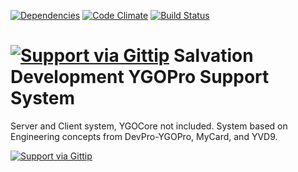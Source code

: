 [![Dependencies](https://david-dm.org/SalvationDevelopment/YGOPro-Support-System.svg)](https://david-dm.org/)
[![Code Climate](https://codeclimate.com/github/SalvationDevelopment/YGOPro-Support-System.png)](https://codeclimate.com/github/SalvationDevelopment/YGOPro-Support-System)
[![Build Status](https://travis-ci.org/SalvationDevelopment/YGOPro-Support-System.svg?branch=master)](https://travis-ci.org/SalvationDevelopment/YGOPro-Support-System)

[![Support via Gittip](http://img.shields.io/gittip/Zayelion.svg)](https://www.gittip.com/Zayelion/)
Salvation Development YGOPro Support System
===

Server and Client system, YGOCore not included. System based on Engineering concepts from DevPro-YGOPro, MyCard, and YVD9.



[![Support via Gittip](https://rawgithub.com/twolfson/gittip-badge/0.2.0/dist/gittip.png)](https://www.gittip.com/Zayelion/)
